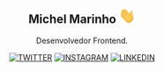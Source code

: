
<div align="center">

## Michel Marinho <img src="./assets/hi.gif" height="auto" width="30">

 Desenvolvedor Frontend.


[![TWITTER](https://img.shields.io/badge/Twitter-black?style=for-the-badge&logo=twitter)](https://twitter.com/marinhomich)
[![INSTAGRAM](https://img.shields.io/badge/Instagram-black?style=for-the-badge&logo=instagram)](https://www.instagram.com/marinhomich)
[![LINKEDIN](https://img.shields.io/badge/Linkedin-black?style=for-the-badge&logo=linkedin)](https://www.linkedin.com/in/marinhomich)

</div>
